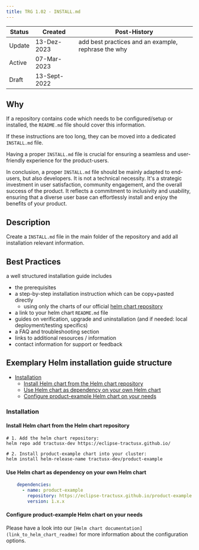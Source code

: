 ```yaml
---
title: TRG 1.02 - INSTALL.md
---
```


| Status | Created      | Post-History                                        |
|--------|--------------|-----------------------------------------------------|
| Update | 13-Dez-2023  | add best practices and an example, rephrase the why |
| Active | 07-Mar-2023  |                                                     |
| Draft  | 13-Sept-2022 |                                                     |

## Why

If a repository contains code which needs to be configured/setup or installed, the `README.md` file should cover this information.

If these instructions are too long, they can be moved into a dedicated `INSTALL.md` file.

Having a proper `INSTALL.md` file is crucial for ensuring a seamless and user-friendly experience for the product-users.

In conclusion, a proper `INSTALL.md` file should be mainly adapted to end-users, but also developers. It is not a technical necessity.
It's a strategic investment in user satisfaction, community engagement, and the overall success of the product. It reflects a commitment to inclusivity and usability, ensuring that a diverse user base can effortlessly install and enjoy the benefits of your product.

## Description

Create a `INSTALL.md` file in the main folder of the repository and add all installation relevant information.

## Best Practices

a well structured installation guide includes
- the prerequisites
- a step-by-step installation instruction which can be copy+pasted directly
  - using only the charts of our official [helm chart repository](https://github.com/eclipse-tractusx/charts)
- a link to your helm chart `README.md` file
- guides on verification, upgrade and uninstallation (and if needed: local deployment/testing specifics)
- a FAQ and troubleshooting section
- links to additional resources / information
- contact information for support or feedback

## Exemplary Helm installation guide structure

- [Installation](#installation)
  - [Install Helm chart from the Helm chart repository](#install-helm-chart-from-the-helm-chart-repository)
  - [Use Helm chart as dependency on your own Helm chart](#use-helm-chart-as-dependency-on-your-own-helm-chart)
  - [Configure product-example Helm chart on your needs](#configure-product-example-helm-chart-on-your-needs)

### Installation

#### Install Helm chart from the Helm chart repository

```shell
# 1. Add the helm chart repository:
helm repo add tractusx-dev https://eclipse-tractusx.github.io/
```

```shell
# 2. Install product-example chart into your cluster:
helm install helm-release-name tractusx-dev/product-example
```

#### Use Helm chart as dependency on your own Helm chart

```yaml
    dependencies:
      - name: product-example
        repository: https://eclipse-tractusx.github.io/product-example
        version: 1.x.x
```

#### Configure product-example Helm chart on your needs

Please have a look into our `[Helm chart documentation](link_to_helm_chart_readme)` for more information about the configuration options.

